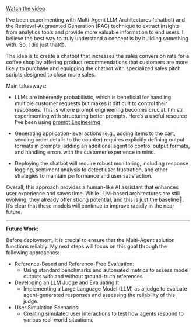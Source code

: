 [Watch the video](https://www.youtube.com/watch?v=3CvPp7rMKX4)

I've been experimenting with Multi-Agent LLM Architectures (chatbot) and the Retrieval-Augmented Generation (RAG) technique to extract insights from analytics tools and provide more valuable information to end users. I believe the best way to truly understand a concept is by building something with. So, I did just that😎.

The idea is to create a chatbot that increases the sales conversion rate for a coffee shop by offering product recommendations that customers are more likely to purchase and equipping the chatbot with specialized sales pitch scripts designed to close more sales.

Main takeaways: 
- LLMs are inherently probabilistic, which is beneficial for handling multiple customer requests but makes it difficult to control their responses. This is where prompt engineering becomes crucial. I'm still experimenting with structuring better prompts. Here’s a useful resource I’ve been using [prompt Engineeirng](https://www.promptingguide.ai/techniques)

- Generating application-level actions (e.g., adding items to the cart, sending order details to the counter) requires explicitly defining output formats in prompts, adding an additional agent to control output formats, and handling errors with the customer experience in mind. 

- Deploying the chatbot will require robust monitoring, including response logging, sentiment analysis to detect user frustration, and other strategies to maintain performance and user satisfaction.

Overall, this approach provides a human-like AI assistant that enhances user experience and saves time. While LLM-based architectures are still evolving, they already offer strong potential, and this is just the baseline🧐. It’s clear that these models will continue to improve rapidly in the near future.


________________
**Future Work:**

Before deployment, it is crucial to ensure that the Multi-Agent solution functions reliably. My next steps will focus on this goal through the following approaches:
- Reference-Based and Reference-Free Evaluation:
  - Using standard benchmarks and automated metrics to assess model outputs with and without ground-truth references.
- Developing an LLM Judge and Evaluating It:
    - Implementing a Large Language Model (LLM) as a judge to evaluate agent-generated responses and assessing the reliability of this judge.
- User Simulation Scenarios:
  - Creating simulated user interactions to test how agents respond to various real-world situations.
